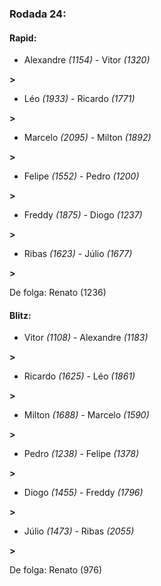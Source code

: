 ### Rodada 24:

#### Rapid:

* Alexandre *(1154)*     -     Vitor *(1320)*

 **>** 
* Léo *(1933)*     -     Ricardo *(1771)*

 **>** 
* Marcelo *(2095)*     -     Milton *(1892)*

 **>** 
* Felipe *(1552)*     -     Pedro *(1200)*

 **>** 
* Freddy *(1875)*     -     Diogo *(1237)*

 **>** 
* Ribas *(1623)*     -     Júlio *(1677)*

 **>** 

De folga: Renato (1236)

#### Blitz:

* Vitor *(1108)*     -     Alexandre *(1183)*

 **>** 
* Ricardo *(1625)*     -     Léo *(1861)*

 **>** 
* Milton *(1688)*     -     Marcelo *(1590)*

 **>** 
* Pedro *(1238)*     -     Felipe *(1378)*

 **>** 
* Diogo *(1455)*     -     Freddy *(1796)*

 **>** 
* Júlio *(1473)*     -     Ribas *(2055)*

 **>** 

De folga: Renato (976)

